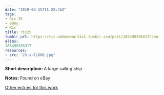 ```yaml
---
date: "2019-03-15T11:28:45Z"
tags:
- Ric 25
- eBay
- Ric
title: ric25
tumblr_url: https://ric-unknownartist.tumblr.com/post/183498396317/short-description-sailing-ship-notes-found-on
alias:
183498396317
resources:
- src: "25-s-l1600.jpg"
---
```


**Short description:** A large sailing ship

**Notes:** Found on eBay

[Other entries for this work](/tags/Ric-25)
